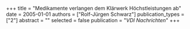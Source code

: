 +++
title = "Medikamente verlangen dem Klärwerk Höchstleistungen ab"
date = 2005-01-01
authors = ["Rolf-Jürgen Schwarz"]
publication_types = ["2"]
abstract = ""
selected = false
publication = "*VDI Nachrichten*"
+++

